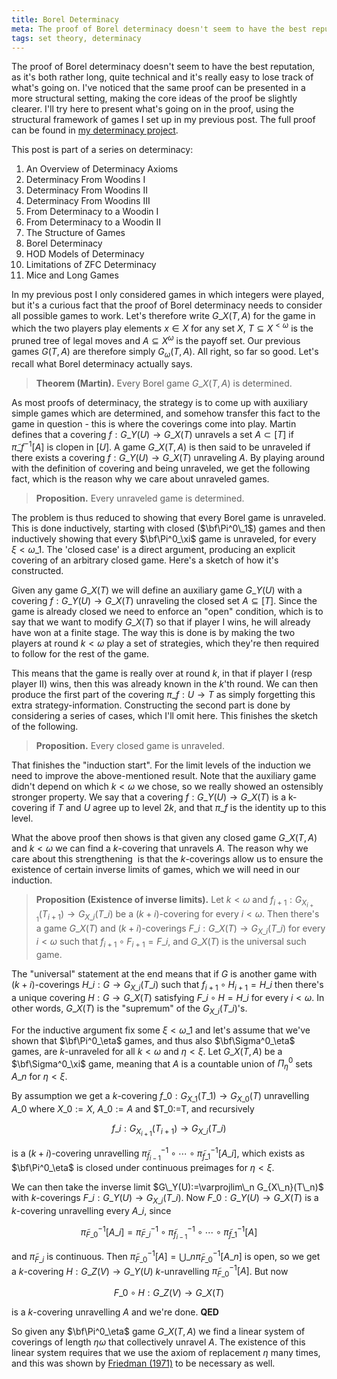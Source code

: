 ```yaml
---
title: Borel Determinacy
meta: The proof of Borel determinacy doesn't seem to have the best reputation, as it's both rather long, quite technical and it's really easy to lose track of what's going on. I've noticed that the same proof can be presented in a more structural setting, making the core ideas of the proof be slightly clearer. I'll try here to present what's going on in the proof, using the structural framework of games I set up in my previous post.
tags: set theory, determinacy
---
```


The proof of Borel determinacy doesn't seem to have the best reputation, as it's both
rather long, quite technical and it's really easy to lose track of what's going on.
I've noticed that the same proof can be presented in a more structural setting, making
the core ideas of the proof be slightly clearer. I'll try here to present what's going
on in the proof, using the structural framework of games I set up in my previous post.
The full proof can be found in [my determinacy
project](/notes/determinacy-project.pdf).

This post is part of a series on determinacy:

1. <router-link to="/posts/2017-01-11-an-overview-of-determinacy-axioms">An Overview of
   Determinacy Axioms</router-link>
2. <router-link to="/posts/2017-01-25-determinacy-from-woodins-i">Determinacy From
   Woodins I</router-link>
3. <router-link to="/posts/2017-02-08-determinacy-from-woodins-ii">Determinacy From
   Woodins II</router-link>
4. <router-link to="/posts/2017-02-22-determinacy-from-woodins-iii">Determinacy From
   Woodins III</router-link>
5. <router-link to="/posts/2017-04-05-from-determinacy-to-a-woodin-i">From Determinacy
   to a Woodin I</router-link>
6. <router-link to="/posts/2017-05-10-from-determinacy-to-a-woodin-ii">From Determinacy
   to a Woodin II</router-link>
7. <router-link to="/posts/2017-05-24-the-structure-of-games">The Structure of
   Games</router-link>
8. Borel Determinacy
9. <router-link to="/posts/2017-06-21-hod-models-of-determinacy">HOD Models of
   Determinacy</router-link>
10. <router-link to="/posts/2017-07-14-limitations-of-zfc-determinacy">Limitations of
   ZFC Determinacy</router-link>
11. <router-link to="/posts/2018-08-02-mice-and-long-games">Mice and Long
    Games</router-link>

In my previous post I only considered games in which integers were played, but it's a
curious fact that the proof of Borel determinacy needs to consider all possible games
to work. Let's therefore write $G\_X(T,A)$ for the game in which the two players play
elements $x\in X$ for any set $X$, $T\subseteq X^{<\omega}$ is the pruned tree of legal
moves and $A\subseteq X^\omega$ is the payoff set. Our previous games $G(T,A)$ are
therefore simply $G_\omega(T,A)$. All right, so far so good. Let's recall what Borel
determinacy actually says.

> **Theorem (Martin).** Every Borel game $G\_X(T,A)$ is determined.

As most proofs of determinacy, the strategy is to come up with auxiliary simple games
which are determined, and somehow transfer this fact to the game in question - this is
where the coverings come into play. Martin defines that a covering $f:G\_Y(U)\to
G\_X(T)$ unravels a set $A\subset[T]$ if ${\tilde\pi\_f}^{-1}[A]$ is clopen in $[U]$. A
game $G\_X(T,A)$ is then said to be unraveled if there exists a covering $f:G\_Y(U)\to
G\_X(T)$ unraveling $A$. By playing around with the definition of covering and being
unraveled, we get the following fact, which is the reason why we care about unraveled
games.

> **Proposition.** Every unraveled game is determined.

The problem is thus reduced to showing that every Borel game is unraveled. This is done
inductively, starting with closed ($\bf\Pi^0\_1$) games and then inductively showing
that every $\bf\Pi^0_\xi$ game is unraveled, for every $\xi<\omega\_1$. The 'closed
case' is a direct argument, producing an explicit covering of an arbitrary closed game.
Here's a sketch of how it's constructed.

Given any game $G\_X(T)$ we will define an auxiliary game $G\_Y(U)$ with a covering
$f:G\_Y(U)\to G\_X(T)$ unraveling the closed set $A\subseteq[T]$. Since the game is
already closed we need to enforce an "open" condition, which is to say that we want to
modify $G\_X(T)$ so that if player I wins, he will already have won at a finite stage.
The way this is done is by making the two players at round $k<\omega$ play a set of
strategies, which they're then required to follow for the rest of the game.

This means that the game is really over at round $k$, in that if player I (resp player
II) wins, then this was already known in the $k$'th round. We can then produce the
first part of the covering $\pi\_f:U\to T$ as simply forgetting this extra
strategy-information. Constructing the second part is done by considering a series of
cases, which I'll omit here. This finishes the sketch of the following.

> **Proposition.** Every closed game is unraveled.

That finishes the "induction start". For the limit levels of the induction we need to
improve the above-mentioned result. Note that the auxiliary game didn't depend on which
$k<\omega$ we chose, so we really showed an ostensibly stronger property. We say that a
covering $f:G\_Y(U)\to G\_X(T)$ is a k-covering if $T$ and $U$ agree up to level $2k$,
and that $\pi\_f$ is the identity up to this level.

What the above proof then shows is that given any closed game $G\_X(T,A)$ and
$k<\omega$ we can find a $k$-covering that unravels $A$. The reason why we care about
this strengthening  is that the $k$-coverings allow us to ensure the existence of
certain inverse limits of games, which we will need in our induction.

> **Proposition (Existence of inverse limits).** Let $k<\omega$ and
> $f_{i+1}:G_{X_{i+1}}(T_{i+1})\to G_{X\_i}(T\_i)$ be a $(k+i)$-covering for every
> $i<\omega$. Then there's a game $G\_X(T)$ and $(k+i)$-coverings $F\_i:G\_X(T)\to
> G_{X\_i}(T\_i)$ for every $i<\omega$ such that $f_{i+1}\circ F_{i+1}=F\_i$, and
> $G\_X(T)$ is the universal such game.

The "universal" statement at the end means that if $G$ is another game with
$(k+i)$-coverings $H\_i:G\to G_{X\_i}(T\_i)$ such that $f_{i+1}\circ H_{i+1}=H\_i$ then
there's a unique covering $H:G\to G\_X(T)$ satisfying $F\_i\circ H=H\_i$ for every
$i<\omega$. In other words, $G\_X(T)$ is the "supremum" of the $G_{X\_i}(T\_i)$'s.

For the inductive argument fix some $\xi<\omega\_1$ and let's assume that we've shown
that $\bf\Pi^0_\eta$ games, and thus also $\bf\Sigma^0_\eta$ games, are $k$-unraveled
for all $k<\omega$ and $\eta<\xi$. Let $G\_X(T,A)$ be a $\bf\Sigma^0_\xi$ game, meaning
that $A$ is a countable union of $\Pi^0_\eta$ sets $A\_n$ for $\eta<\xi$.

By assumption we get a $k$-covering $f\_0:G_{X\_1}(T\_1)\to G_{X\_0}(T)$ unravelling
$A\_0$ where $X\_0:=X$, $A\_0:=A$ and $T\_0:=T, and recursively

$$ f\_i:G_{X_{i+1}}(T_{i+1})\to G_{X\_i}(T\_i) $$

is a $(k+i)$-covering unravelling
${\tilde\pi_{f_{i-1}}}^{-1}\circ\cdots\circ{\tilde\pi_{f\_1}}^{-1}[A\_i]$, which exists
as $\bf\Pi^0_\eta$ is closed under continuous preimages for $\eta<\xi$.

We can then take the inverse limit $G\_Y(U):=\varprojlim\_n G_{X\_n}(T\_n)$ with
$k$-coverings $F\_i:G\_Y(U)\to G_{X\_i}(T\_i)$. Now $F\_0:G\_Y(U)\to G\_X(T)$ is a
$k$-covering unravelling every $A\_i$, since

$$
{\tilde\pi_{F\_0}}^{-1}[A\_i] =
{\tilde\pi_{F\_i}}^{-1}\circ{\tilde\pi_{f_{i-1}}}^{-1}\circ
\cdots\circ{\tilde\pi_{f\_1}}^{-1}[A]
$$

and $\tilde\pi_{F\_i}$ is continuous. Then
${\tilde\pi_{F\_0}}^{-1}[A]=\bigcup\_n{\tilde\pi_{F\_0}}^{-1}[A\_n]$ is open, so we get
a $k$-covering $H:G\_Z(V)\to G\_Y(U)$ $k$-unravelling ${\tilde\pi_{F\_0}}^{-1}[A]$. But
now

$$ F\_0\circ H:G\_Z(V)\to G\_X(T) $$

is a $k$-covering unravelling $A$ and we're done. **QED**

So given any $\bf\Pi^0_\eta$ game $G\_X(T,A)$ we find a linear system of coverings of
length $\eta\omega$ that collectively unravel $A$. The existence of this linear system
requires that we use the axiom of replacement $\eta$ many times, and this was shown by
[Friedman (1971)](https://doi.org/10.1142/9789812564894_0005) to be necessary as well.

